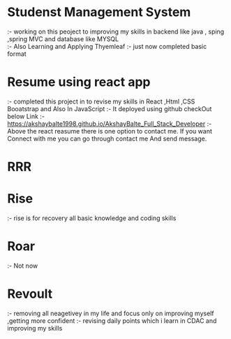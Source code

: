 # Studenst Management System 
:- working on this peoject to improving my skills in backend like java , sping ,spring MVC and database like MYSQL  </br>
:- Also Learning and Applying Thyemleaf 
:- just now completed basic format 

# Resume using react app 
:- completed this project in to revise my skills in React ,Html ,CSS Booatstrap and Also In JavaScript 
:- It deployed using github checkOut below Link
:-  https://akshaybalte1998.github.io/AkshayBalte_Full_Stack_Developer
:- Above the react reasume there is one option to contact me. If  you want Connect with me you can   go through contact me  And send message.




# RRR
# Rise 
:- rise is for recovery all basic knowledge and coding skills 



# Roar
:- Not now

# Revoult
:- removing all neagetivey in my life and focus only on improving myself ,getting more confident 
:- revising daily points which i learn in  CDAC and improving my skills 

